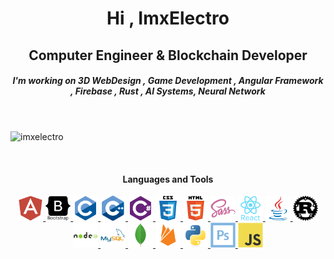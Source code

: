 <h1 align="center"> Hi , ImxElectro </h1>

<h2 align="center"> Computer Engineer & Blockchain Developer </h2>

<h5 align="center"> I'm working on 3D WebDesign , Game Development , Angular Framework , Firebase , Rust , AI Systems, Neural Network </h5>
<br>
<p><img align="center" src="https://github.com/imxelectro/imxelectro/blob/master/imxelectro.gif" alt="imxelectro" /></p>

<br>
<h4 align="center">Languages and Tools</h4>
<p align="center">
<a href="https://angular.io/"
    target="_blank" rel="noreferrer">
    <img src="https://raw.githubusercontent.com/devicons/devicon/2ae2a900d2f041da66e950e4d48052658d850630/icons/angularjs/angularjs-plain.svg" alt="angular" width="40"
      height="40" /> 
  </a>
  <a href="https://getbootstrap.com" target="_blank" rel="noreferrer">
    <img src="https://raw.githubusercontent.com/devicons/devicon/master/icons/bootstrap/bootstrap-plain-wordmark.svg"
      alt="bootstrap" width="40" height="40" /> 
  </a>
  <a href="https://www.cprogramming.com/" target="_blank"
    rel="noreferrer"> <img src="https://raw.githubusercontent.com/devicons/devicon/master/icons/c/c-original.svg"
      alt="c" width="40" height="40" />
  </a> 
  <a href="https://www.w3schools.com/cpp/" target="_blank" rel="noreferrer">
    <img src="https://raw.githubusercontent.com/devicons/devicon/master/icons/cplusplus/cplusplus-original.svg"
      alt="cplusplus" width="40" height="40" />
  </a>
  <a href="https://docs.microsoft.com/en-us/dotnet/csharp/" target="_blank" rel="noreferrer">
    <img src="https://raw.githubusercontent.com/devicons/devicon/2ae2a900d2f041da66e950e4d48052658d850630/icons/csharp/csharp-plain.svg" alt="csharp" width="40" height="40" />
  </a>
  <a href="https://www.w3schools.com/css/" target="_blank"
    rel="noreferrer"> 
    <img src="https://raw.githubusercontent.com/devicons/devicon/master/icons/css3/css3-original-wordmark.svg" alt="css3"
      width="40" height="40" /> 
  </a>
  <a href="https://www.w3.org/html/" target="_blank" rel="noreferrer"> 
    <img  src="https://raw.githubusercontent.com/devicons/devicon/master/icons/html5/html5-original-wordmark.svg"
      alt="html5" width="40" height="40" /> 
  </a>
   <a href="https://sass-lang.com" target="_blank" rel="noreferrer"> 
  <img src="https://raw.githubusercontent.com/devicons/devicon/master/icons/sass/sass-original.svg" alt="sass" width="40"
      height="40" /> </a> 
      <a href="https://reactjs.org/" target="_blank" rel="noreferrer"> 
  <img src="https://raw.githubusercontent.com/devicons/devicon/master/icons/react/react-original-wordmark.svg"
      alt="react" width="40" height="40" /> 
  </a> 
  <a href="https://www.java.com" target="_blank" rel="noreferrer">
    <img src="https://raw.githubusercontent.com/devicons/devicon/master/icons/java/java-original.svg" alt="java" width="40"
      height="40" />
  </a> 
     <a href="https://www.rust-lang.org/" target="_blank"
    rel="noreferrer"> 
    <img src="https://raw.githubusercontent.com/devicons/devicon/2ae2a900d2f041da66e950e4d48052658d850630/icons/rust/rust-plain.svg"
      alt="rust" width="40" height="40" />
         
  <a href="https://nodejs.org" target="_blank" rel="noreferrer">
    <img src="https://raw.githubusercontent.com/devicons/devicon/master/icons/nodejs/nodejs-original-wordmark.svg"
      alt="nodejs" width="40" height="40" /> 
  </a> 
          
  <a href="https://www.mysql.com/" target="_blank" rel="noreferrer"> 
    <img src="https://raw.githubusercontent.com/devicons/devicon/master/icons/mysql/mysql-original-wordmark.svg"
      alt="mysql" width="40" height="40"/>
  </a> 
        
   <a href="https://www.mongodb.com/" target="_blank" rel="noreferrer"> 
    <img src="https://raw.githubusercontent.com/devicons/devicon/2ae2a900d2f041da66e950e4d48052658d850630/icons/mongodb/mongodb-original.svg"
      alt="mongoDB" width="40" height="40" />
  </a>   
         
  <a href="https://firebase.google.com/" target="_blank" rel="noreferrer">
    <img src="https://raw.githubusercontent.com/devicons/devicon/2ae2a900d2f041da66e950e4d48052658d850630/icons/firebase/firebase-plain.svg"
      alt="firebase" width="40" height="40" />
  </a>
         <a href="https://www.python.org" target="_blank" rel="noreferrer">
  <img src="https://raw.githubusercontent.com/devicons/devicon/master/icons/python/python-original.svg" alt="python"
       width="40" height="40" />
         </a>
        <a href="https://www.photoshop.com/en" target="_blank"
    rel="noreferrer">
    <img src="https://raw.githubusercontent.com/devicons/devicon/master/icons/photoshop/photoshop-line.svg" alt="photoshop"
      width="40" height="40" /> 
  </a>
           <a href="https://developer.mozilla.org/en-US/docs/Web/JavaScript" target="_blank"
    rel="noreferrer"> 
    <img src="https://raw.githubusercontent.com/devicons/devicon/master/icons/javascript/javascript-original.svg"
      alt="javascript" width="40" height="40" />
          </a>
         </p>

<br>
